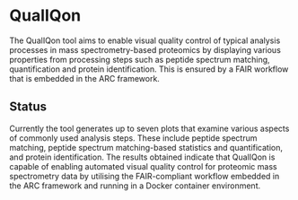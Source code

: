 # QualIQon
The QualIQon tool aims to enable visual quality control of typical analysis processes in mass spectrometry-based proteomics by displaying various properties from processing steps such as peptide spectrum matching, quantification and protein identification. This is ensured by a FAIR workflow that is embedded in the ARC framework. 

## Status
Currently the tool generates up to seven plots that examine various aspects of commonly used analysis steps. These include peptide spectrum matching, peptide spectrum matching-based statistics and quantification, and protein identification. The results obtained indicate that QualIQon is capable of enabling automated visual quality control for proteomic mass spectrometry data by utilising the FAIR-compliant workflow embedded in the ARC framework and running in a Docker container environment. 

